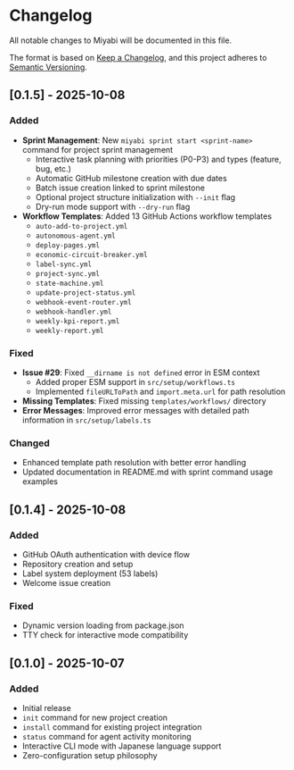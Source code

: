 # Changelog

All notable changes to Miyabi will be documented in this file.

The format is based on [Keep a Changelog](https://keepachangelog.com/en/1.0.0/),
and this project adheres to [Semantic Versioning](https://semver.org/spec/v2.0.0.html).

## [0.1.5] - 2025-10-08

### Added
- **Sprint Management**: New `miyabi sprint start <sprint-name>` command for project sprint management
  - Interactive task planning with priorities (P0-P3) and types (feature, bug, etc.)
  - Automatic GitHub milestone creation with due dates
  - Batch issue creation linked to sprint milestone
  - Optional project structure initialization with `--init` flag
  - Dry-run mode support with `--dry-run` flag
- **Workflow Templates**: Added 13 GitHub Actions workflow templates
  - `auto-add-to-project.yml`
  - `autonomous-agent.yml`
  - `deploy-pages.yml`
  - `economic-circuit-breaker.yml`
  - `label-sync.yml`
  - `project-sync.yml`
  - `state-machine.yml`
  - `update-project-status.yml`
  - `webhook-event-router.yml`
  - `webhook-handler.yml`
  - `weekly-kpi-report.yml`
  - `weekly-report.yml`

### Fixed
- **Issue #29**: Fixed `__dirname is not defined` error in ESM context
  - Added proper ESM support in `src/setup/workflows.ts`
  - Implemented `fileURLToPath` and `import.meta.url` for path resolution
- **Missing Templates**: Fixed missing `templates/workflows/` directory
- **Error Messages**: Improved error messages with detailed path information in `src/setup/labels.ts`

### Changed
- Enhanced template path resolution with better error handling
- Updated documentation in README.md with sprint command usage examples

## [0.1.4] - 2025-10-08

### Added
- GitHub OAuth authentication with device flow
- Repository creation and setup
- Label system deployment (53 labels)
- Welcome issue creation

### Fixed
- Dynamic version loading from package.json
- TTY check for interactive mode compatibility

## [0.1.0] - 2025-10-07

### Added
- Initial release
- `init` command for new project creation
- `install` command for existing project integration
- `status` command for agent activity monitoring
- Interactive CLI mode with Japanese language support
- Zero-configuration setup philosophy
